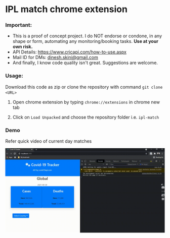 # IPL match chrome extension

### Important: 
- This is a proof of concept project. I do NOT endorse or condone, in any shape or form, automating any monitoring/booking tasks. **Use at your own risk.**
- API Details: https://www.cricapi.com/how-to-use.aspx
- Mail ID for DMs: dinesh.skini@gmail.com
- And finally, I know code quality isn't great. Suggestions are welcome.

### Usage:

Download this code as zip or clone the repository with command ```git clone <URL>``` 

1. Open chrome extension by typing ```chrome://extensions``` in chrome new tab

2. Click on ```Load Unpacked``` and choose the repository folder i.e. ```ipl-match```


### Demo 

Refer quick video of current day matches

![](img/ipl-extention.gif)

